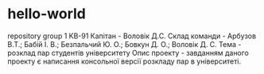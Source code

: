 # hello-world
repository group 1 KB-91
Капітан - Воловік Д.С.
Склад команди - Арбузов В.Т.; Бабій І. В.; Безпальчий Ю. О.; Бовкун Д. О.; Воловік Д. С.
Тема - розклад пар студентів університету
Опис проекту - завданням даного проекту є написання консольної версії розкладу пар в університеті.

